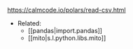 

<https://calmcode.io/polars/read-csv.html>

- Related:
  - [[pandas|import.pandas]]
  - [[mito|s.l.python.libs.mito]]

